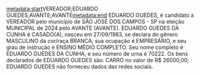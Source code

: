 <metadata:start>VEREADOR;EDUARDO GUEDES;AVANTE;AVANTE<metadata:end>
EDUARDO GUEDES, é candidato a VEREADOR pelo município de SÃO JOSÉ DOS CAMPOS - SP na eleição MUNICIPAL de 2024 pelo AVANTE (AVANTE). EDUARDO GUEDES DA CUNHA é CASADO(A), nasceu em 27/09/1983, se declara do gênero MASCULINO da cor/raça BRANCA, sua ocupação é EMPRESÁRIO, e seu grau de instrução é ENSINO MÉDIO COMPLETO. Seu nome completo é EDUARDO GUEDES DA CUNHA, e seu número de urna é 70222.
Os bens declarados de EDUARDO GUEDES são: CARRO no valor de R$ 26000,00; 
EDUARDO GUEDES não forneceu dados das redes sociais.
